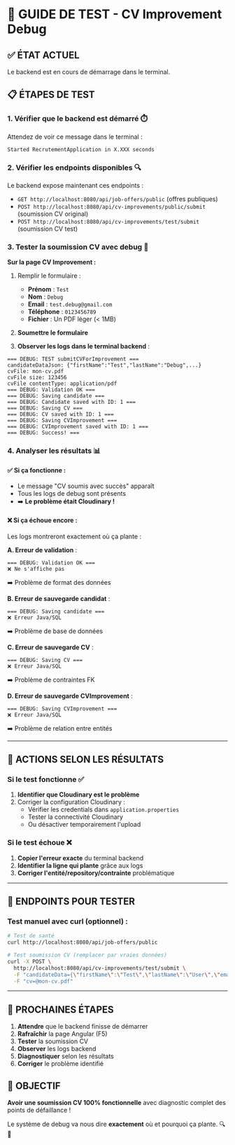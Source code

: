 # 🚀 GUIDE DE TEST - CV Improvement Debug

## ✅ ÉTAT ACTUEL
Le backend est en cours de démarrage dans le terminal. 

## 📋 ÉTAPES DE TEST

### **1. Vérifier que le backend est démarré** ⏱️
Attendez de voir ce message dans le terminal :
```
Started RecrutementApplication in X.XXX seconds
```

### **2. Vérifier les endpoints disponibles** 🔍
Le backend expose maintenant ces endpoints :
- `GET http://localhost:8080/api/job-offers/public` (offres publiques)
- `POST http://localhost:8080/api/cv-improvements/public/submit` (soumission CV original)
- `POST http://localhost:8080/api/cv-improvements/test/submit` (soumission CV test)

### **3. Tester la soumission CV avec debug** 🧪

**Sur la page CV Improvement :**
1. Remplir le formulaire :
   - **Prénom** : `Test`
   - **Nom** : `Debug`
   - **Email** : `test.debug@gmail.com`
   - **Téléphone** : `0123456789`
   - **Fichier** : Un PDF léger (< 1MB)

2. **Soumettre le formulaire**

3. **Observer les logs dans le terminal backend** :
```
=== DEBUG: TEST submitCVForImprovement ===
candidateDataJson: {"firstName":"Test","lastName":"Debug",...}
cvFile: mon-cv.pdf
cvFile size: 123456
cvFile contentType: application/pdf
=== DEBUG: Validation OK ===
=== DEBUG: Saving candidate ===
=== DEBUG: Candidate saved with ID: 1 ===
=== DEBUG: Saving CV ===
=== DEBUG: CV saved with ID: 1 ===
=== DEBUG: Saving CVImprovement ===
=== DEBUG: CVImprovement saved with ID: 1 ===
=== DEBUG: Success! ===
```

### **4. Analyser les résultats** 📊

#### **✅ Si ça fonctionne :**
- Le message "CV soumis avec succès" apparaît
- Tous les logs de debug sont présents
- ➡️ **Le problème était Cloudinary !**

#### **❌ Si ça échoue encore :**
Les logs montreront exactement où ça plante :

**A. Erreur de validation** :
```
=== DEBUG: Validation OK ===
❌ Ne s'affiche pas
```
➡️ Problème de format des données

**B. Erreur de sauvegarde candidat** :
```
=== DEBUG: Saving candidate ===
❌ Erreur Java/SQL
```
➡️ Problème de base de données

**C. Erreur de sauvegarde CV** :
```
=== DEBUG: Saving CV ===
❌ Erreur Java/SQL
```
➡️ Problème de contraintes FK

**D. Erreur de sauvegarde CVImprovement** :
```
=== DEBUG: Saving CVImprovement ===
❌ Erreur Java/SQL
```
➡️ Problème de relation entre entités

---

## 🔧 ACTIONS SELON LES RÉSULTATS

### **Si le test fonctionne ✅**
1. **Identifier que Cloudinary est le problème**
2. Corriger la configuration Cloudinary :
   - Vérifier les credentials dans `application.properties`
   - Tester la connectivité Cloudinary
   - Ou désactiver temporairement l'upload

### **Si le test échoue ❌**
1. **Copier l'erreur exacte** du terminal backend
2. **Identifier la ligne qui plante** grâce aux logs
3. **Corriger l'entité/repository/contrainte** problématique

---

## 🎯 ENDPOINTS POUR TESTER

### **Test manuel avec curl (optionnel)** :
```bash
# Test de santé
curl http://localhost:8080/api/job-offers/public

# Test soumission CV (remplacer par vraies données)
curl -X POST \
  http://localhost:8080/api/cv-improvements/test/submit \
  -F "candidateData={\"firstName\":\"Test\",\"lastName\":\"User\",\"email\":\"test@example.com\",\"phone\":\"0123456789\"}" \
  -F "cv=@mon-cv.pdf"
```

---

## 📝 PROCHAINES ÉTAPES

1. **Attendre** que le backend finisse de démarrer
2. **Rafraîchir** la page Angular (F5)
3. **Tester** la soumission CV
4. **Observer** les logs backend
5. **Diagnostiquer** selon les résultats
6. **Corriger** le problème identifié

## 🎉 OBJECTIF

**Avoir une soumission CV 100% fonctionnelle** avec diagnostic complet des points de défaillance !

Le système de debug va nous dire **exactement** où et pourquoi ça plante. 🔍🚀
